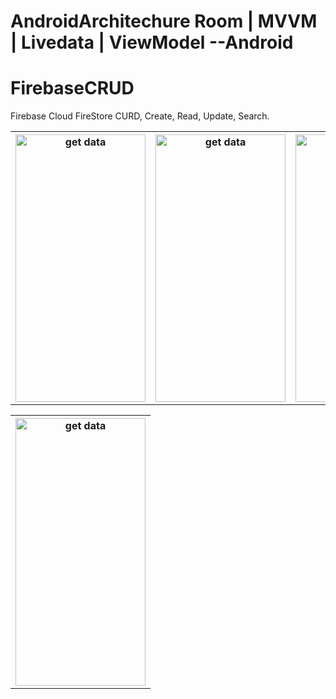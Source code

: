 # AndroidArchitechure Room | MVVM | Livedata | ViewModel --Android
# FirebaseCRUD
Firebase Cloud FireStore CURD, Create, Read, Update, Search.

<table style="width:100%">
 <tr>
    <th><img src="https://user-images.githubusercontent.com/38391658/111140425-83616780-85ac-11eb-987d-1a3277eabf15.png" alt="get data" width="208" height="428> </th>
    <th><img src="https://user-images.githubusercontent.com/38391658/111140430-852b2b00-85ac-11eb-84f4-f332276d8458.png" alt="get data" width="208" height="428"></th>
    <th><img src="https://user-images.githubusercontent.com/38391658/111140432-85c3c180-85ac-11eb-82c6-a4102ae58fc5.png" alt="get data" width="208" height="428"></th>
    <th><img src="https://user-images.githubusercontent.com/38391658/111140437-86f4ee80-85ac-11eb-898d-96bc9d59e66b.png" alt="get data" width="208" height="428"></th>
  </tr>

</table>
<table style="width:100%">
 <tr>
    <th><img src="https://user-images.githubusercontent.com/38391658/111140439-878d8500-85ac-11eb-8864-50923dca0b93.png" alt="get data" width="208" height="428"></th>
   
   
  </tr>

</table>
